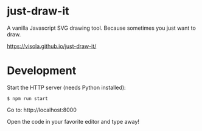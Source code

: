 # just-draw-it

A vanilla Javascript SVG drawing tool.
Because sometimes you just want to draw.

https://visola.github.io/just-draw-it/

# Development

Start the HTTP server (needs Python installed):

```
$ npm run start
```

Go to: http://localhost:8000

Open the code in your favorite editor and type away!

